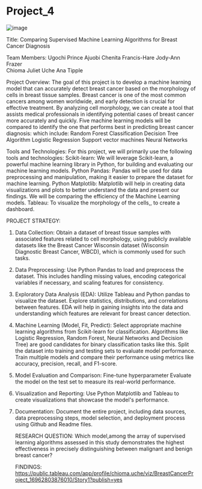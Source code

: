 # Project_4
![image](https://github.com/AnaTipps/Project_4/assets/131827518/daa06e14-be9d-4474-9a14-82e06e9ec5da)

Title: Comparing Supervised Machine Learning Algorithms for Breast Cancer Diagnosis

Team Members:
Ugochi Prince Ajuobi
Chenita Francis-Hare
Jody-Ann Frazer  
Chioma Juliet Uche
Ana Tipple

Project Overview:
The goal of this project is to develop a machine learning model that can accurately detect breast cancer based on the morphology of cells in breast tissue samples. Breast cancer is one of the most common cancers among women worldwide, and early detection is crucial for effective treatment. By analyzing cell morphology, we can create a tool that assists medical professionals in identifying potential cases of breast cancer more accurately and quickly.
Five machine learning models will be compared to identify the one that performs best in predicting breast cancer diagnosis: which include:
Random Forest Classification
Decision Tree Algorithm
Logistic Regression
Support vector machines
Neural Networks

Tools and Technologies:
For this project, we will primarily use the following tools and technologies:
Scikit-learn: We will leverage Scikit-learn, a powerful machine learning library in Python, for building and evaluating our machine learning models.
Python Pandas: Pandas will be used for data preprocessing and manipulation, making it easier to prepare the dataset for machine learning.
Python Matplotlib: Matplotlib will help in creating data visualizations and plots to better understand the data and present our findings. We will be comparing the efficiency of the Machine Learning models.
Tableau: To visualize the morphology of the cells,, to create a dashboard.

PROJECT STRATEGY:

1. Data Collection:
   Obtain a dataset of breast tissue samples with associated features related to cell morphology, using publicly available datasets like the Breast Cancer Wisconsin dataset (Wisconsin Diagnostic Breast Cancer, WBCD), which is commonly used for such tasks.
2. Data Preprocessing:
   Use Python Pandas to load and preprocess the dataset. This includes handling missing values, encoding categorical variables if necessary, and scaling features for consistency.
3. Exploratory Data Analysis (EDA):
   Utilize Tableau and Python pandas to visualize the dataset. Explore statistics, distributions, and correlations between features. EDA will help in gaining insights into the data and understanding which features are relevant for breast cancer detection.
4. Machine Learning (Model, Fit, Predict):
   Select appropriate machine learning algorithms from Scikit-learn for classification. Algorithms like Logistic Regression, Random Forest, Neural Networks and Decision Tree) are good candidates for binary classification tasks like this.
   Split the dataset into training and testing sets to evaluate model performance.
   Train multiple models and compare their performance using metrics like accuracy, precision, recall, and F1-score.
5. Model Evaluation and Comparison:
   Fine-tune hyperparameter
   Evaluate the model on the test set to measure its real-world performance.
6. Visualization and Reporting:
   Use Python Matplotlib and Tableau to create visualizations that showcase the model's performance.
7. Documentation:
   Document the entire project, including data sources, data preprocessing steps, model selection, and deployment process using Github and Readme files.

   RESEARCH QUESTION: Which model,among the array of supervised learning algorithms assessed in this study demonstrates the highest effectiveness in precisely distinguishing between malignant and benign breast cancer?

   FINDINGS:
   https://public.tableau.com/app/profile/chioma.uche/viz/BreastCancerProject_16962803876010/Story1?publish=yes
